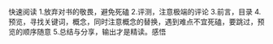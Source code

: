 快速阅读
1.放弃对书的敬畏，避免死磕
2.评测，注意极端的评论
3.前言，目录
4.预览，寻找关键词，概念，同时注意概念的替换，遇到难点不宜死磕，要跳过，预览的顺序随意
5.总结与分享，输出才是精读。感悟
